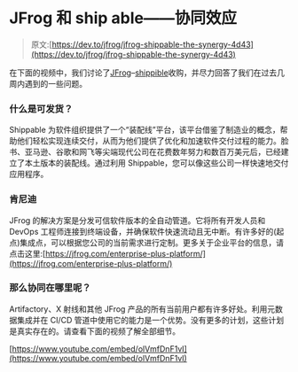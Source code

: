 # JFrog 和 ship able——协同效应

> 原文:[https://dev.to/jfrog/jfrog-shippable-the-synergy-4d43](https://dev.to/jfrog/jfrog-shippable-the-synergy-4d43)

在下面的视频中，我们讨论了[JFrog](https://jfrog.com)–[shippible](https://www.shippable.com/)收购，并尽力回答了我们在过去几周内遇到的一些问题。

### [](#what-is-shippable)什么是可发货？

Shippable 为软件组织提供了一个“装配线”平台，该平台借鉴了制造业的概念，帮助他们轻松实现连续交付，从而为他们提供了优化和加速软件交付过程的能力。脸书、亚马逊、谷歌和网飞等尖端现代公司在花费数年努力和数百万美元后，已经建立了本土版本的装配线。通过利用 Shippable，您可以像这些公司一样快速地交付应用程序。

### [](#jfrog)肯尼迪

JFrog 的解决方案是分发可信软件版本的全自动管道。它将所有开发人员和 DevOps 工程师连接到终端设备，并确保软件快速流动且无中断。有许多好的(起点)集成点，可以根据您公司的当前需求进行定制。更多关于企业平台的信息，请点击这里:[https://jfrog.com/enterprise-plus-platform/](https://jfrog.com/enterprise-plus-platform/)

### [](#so-where-is-the-synergy)那么协同在哪里呢？

Artifactory、X 射线和其他 JFrog 产品的所有当前用户都有许多好处。利用元数据集成并在 CI/CD 管道中使用它的能力是一个优势。没有更多的计划，这些计划是真实存在的。请查看下面的视频了解全部细节。

[https://www.youtube.com/embed/olVmfDnF1vI](https://www.youtube.com/embed/olVmfDnF1vI)